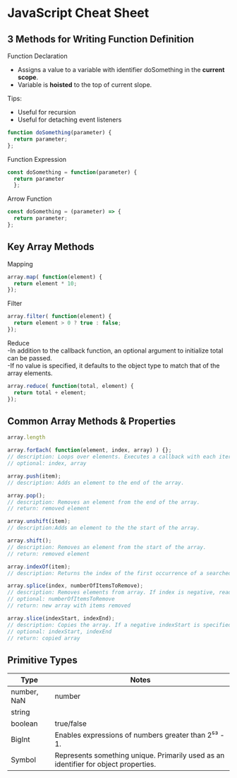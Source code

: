 # JavaScript Cheat Sheet

## 3 Methods for Writing Function Definition
Function Declaration  
- Assigns a value to a variable with identifier doSomething in the **current scope**.
- Variable is **hoisted** to the top of current slope.
  
Tips:  
- Useful for recursion
- Useful for detaching event listeners
```javascript
function doSomething(parameter) {
  return parameter;
};
```

Function Expression  
```javascript
const doSomething = function(parameter) {
  return parameter
  };
```

Arrow Function  
```javascript
const doSomething = (parameter) => {
  return parameter;
};
```

## Key Array Methods
Mapping
```javascript
array.map( function(element) {
  return element * 10;
});
```
Filter
```javascript
array.filter( function(element) {
  return element > 0 ? true : false;
});
```
Reduce  
-In addition to the callback function, an optional argument to initialize total can be passed.  
-If no value is specified, it defaults to the object type to match that of the array elements.
```javascript
array.reduce( function(total, element) {
  return total + element;
});
```

## Common Array Methods & Properties
```javascript
array.length

array.forEach( function(element, index, array) ) {}; 
// description: Loops over elements. Executes a callback with each iteration.
// optional: index, array

array.push(item); 
// description: Adds an element to the end of the array.

array.pop(); 
// description: Removes an element from the end of the array.
// return: removed element

array.unshift(item); 
// description:Adds an element to the the start of the array.

array.shift(); 
// description: Removes an element from the start of the array.
// return: removed element

array.indexOf(item); 
// description: Returns the index of the first occurrence of a searched item.

array.splice(index, numberOfItemsToRemove); 
// description: Removes elements from array. If index is negative, reads from end of array.
// optional: numberOfItemsToRemove
// return: new array with items removed

array.slice(indexStart, indexEnd); 
// description: Copies the array. If a negative indexStart is specified, will extract from last elemnent.
// optional: indexStart, indexEnd
// return: copied array
```

## Primitive Types
| Type | Notes |
| --- | --- |
| number, NaN | number | NaN is a number because javascript expects a number. |
| string |  |
| boolean | true/false |
| BigInt | Enables expressions of numbers greater than 2⁵³ - 1. |
| Symbol | Represents something unique. Primarily used as an identifier for object properties. |
